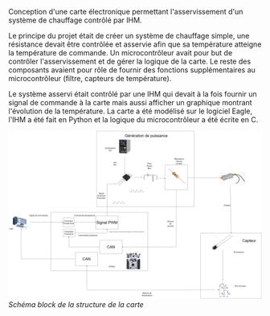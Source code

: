 Conception d'une carte électronique permettant l'asservissement d'un système de chauffage contrôlé par IHM.

Le principe du projet était de créer un système de chauffage simple, une résistance devait être contrôlée et asservie afin que sa température atteigne la température de commande. Un microcontrôleur avait pour but de contrôler l'asservissement et de gérer la logique de la carte. Le reste des composants avaient pour rôle de fournir des fonctions supplémentaires au microcontrôleur (filtre, capteurs de température).

Le système asservi était contrôlé par une IHM qui devait à la fois fournir un signal de commande à la carte mais aussi afficher un graphique montrant l'évolution de la température. La carte a été modélisé sur le logiciel Eagle, l'IHM a été fait en Python et la logique du microcontrôleur a été écrite en C.

![IPS](img/ips.png)
_Schéma block de la structure de la carte_
